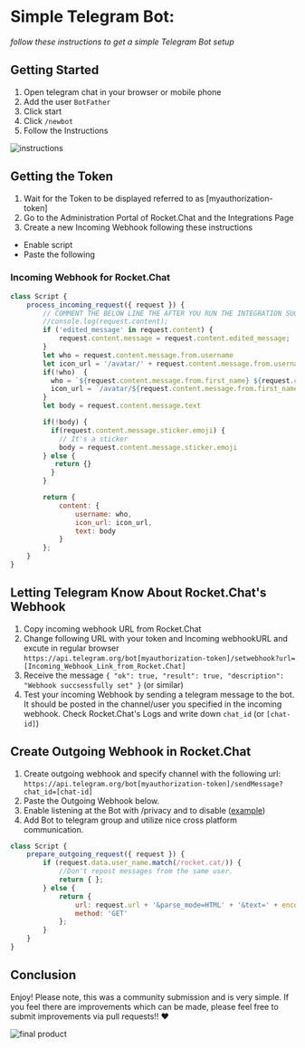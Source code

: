 # Simple Telegram Bot:
_follow these instructions to get a simple Telegram Bot setup_

## Getting Started
1. Open telegram chat in your browser or mobile phone
2. Add the user `BotFather`
3. Click start
4. Click `/newbot`
5. Follow the Instructions

![instructions](http://i.imgur.com/8y9SG49.jpg?1)

## Getting the Token
1. Wait for the Token to be displayed referred to as [myauthorization-token]
2. Go to the Administration Portal of Rocket.Chat and the Integrations Page
3. Create a new Incoming Webhook following these instructions
 * Enable script
 * Paste the following

### Incoming Webhook for Rocket.Chat
```javascript
class Script {
    process_incoming_request({ request }) {
        // COMMENT THE BELOW LINE THE AFTER YOU RUN THE INTEGRATION SUCCESSFULLY
        //console.log(request.content);
        if ('edited_message' in request.content) {
            request.content.message = request.content.edited_message;
        }
        let who = request.content.message.from.username
        let icon_url = '/avatar/' + request.content.message.from.username + '.jpg'
        if(!who)  {
          who = `${request.content.message.from.first_name} ${request.content.message.from.last_name}`
          icon_url = `/avatar/${request.content.message.from.first_name}.jpg`
        }
        let body = request.content.message.text

        if(!body) {
          if(request.content.message.sticker.emoji) {
            // It's a sticker
            body = request.content.message.sticker.emoji
        } else {
           return {}
          }
        }

        return {
            content: {
                username: who,
                icon_url: icon_url,
                text: body
            }
        };
    }
}
```

## Letting Telegram Know About Rocket.Chat's Webhook
1. Copy incoming webhook URL from Rocket.Chat
2. Change following URL with your token and Incoming webhookURL and excute in regular browser `https://api.telegram.org/bot[myauthorization-token]/setwebhook?url=[Incoming_Webhook_Link_from_Rocket.Chat]`
3. Receive the message `{ "ok": true, "result": true, "description": "Webhook succsessfully set" }` (or similar)
4. Test your incoming Webhook by sending a telegram message to the bot. It should be posted in the channel/user you specified in the incoming webhook. Check Rocket.Chat's Logs and write down `chat_id` (or `[chat-id]`)

## Create Outgoing Webhook in Rocket.Chat
1. Create outgoing webhook and specify channel with the following url: `https://api.telegram.org/bot[myauthorization-token]/sendMessage?chat_id=[chat-id]`
2. Paste the Outgoing Webhook below.
3. Enable listening at the Bot with /privacy and to disable ([example](http://i.imgur.com/xSjdAAy.jpg?1))
4. Add Bot to telegram group and utilize nice cross platform communication.
```javascript
class Script {
	prepare_outgoing_request({ request }) {
		if (request.data.user_name.match(/rocket.cat/)) {
			//Don't repost messages from the same user.
			return { };
		} else {
			return {
				url: request.url + '&parse_mode=HTML' + '&text=' + encodeURIComponent('<b>' + request.data.user_name+ '</b>: ' + request.data.text),
				method: 'GET'
			};
		}
	}
}
```

## Conclusion
Enjoy! Please note, this was a community submission and is very simple. If you feel there are improvements which can be made, please feel free to submit improvements via pull requests!! :heart:

![final product](http://i.imgur.com/LqpqUC8.jpg?1)
